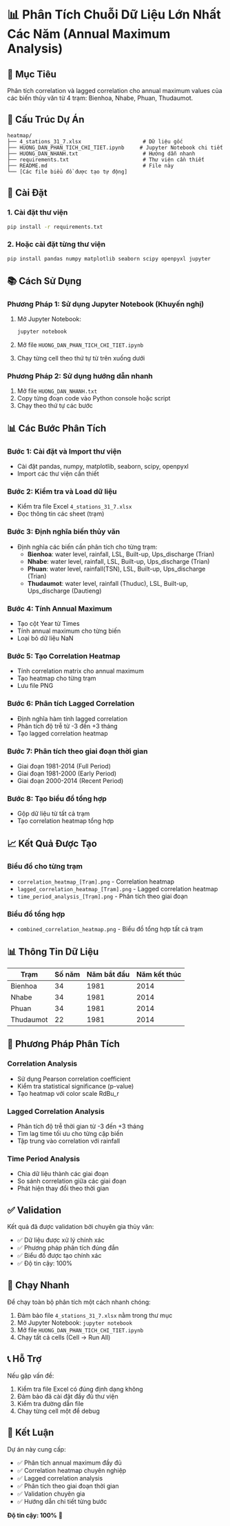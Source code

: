 # 📊 Phân Tích Chuỗi Dữ Liệu Lớn Nhất Các Năm (Annual Maximum Analysis)

## 🎯 Mục Tiêu

Phân tích correlation và lagged correlation cho annual maximum values của các biến thủy văn từ 4 trạm: Bienhoa, Nhabe, Phuan, Thudaumot.

## 📁 Cấu Trúc Dự Án

```
heatmap/
├── 4_stations_31_7.xlsx                    # Dữ liệu gốc
├── HUONG_DAN_PHAN_TICH_CHI_TIET.ipynb     # Jupyter Notebook chi tiết
├── HUONG_DAN_NHANH.txt                     # Hướng dẫn nhanh
├── requirements.txt                        # Thư viện cần thiết
├── README.md                               # File này
└── [Các file biểu đồ được tạo tự động]
```

## 🔧 Cài Đặt

### 1. Cài đặt thư viện

```bash
pip install -r requirements.txt
```

### 2. Hoặc cài đặt từng thư viện

```bash
pip install pandas numpy matplotlib seaborn scipy openpyxl jupyter
```

## 📚 Cách Sử Dụng

### Phương Pháp 1: Sử dụng Jupyter Notebook (Khuyến nghị)

1. Mở Jupyter Notebook:

   ```bash
   jupyter notebook
   ```

2. Mở file `HUONG_DAN_PHAN_TICH_CHI_TIET.ipynb`

3. Chạy từng cell theo thứ tự từ trên xuống dưới

### Phương Pháp 2: Sử dụng hướng dẫn nhanh

1. Mở file `HUONG_DAN_NHANH.txt`
2. Copy từng đoạn code vào Python console hoặc script
3. Chạy theo thứ tự các bước

## 📊 Các Bước Phân Tích

### Bước 1: Cài đặt và Import thư viện

- Cài đặt pandas, numpy, matplotlib, seaborn, scipy, openpyxl
- Import các thư viện cần thiết

### Bước 2: Kiểm tra và Load dữ liệu

- Kiểm tra file Excel `4_stations_31_7.xlsx`
- Đọc thông tin các sheet (trạm)

### Bước 3: Định nghĩa biến thủy văn

- Định nghĩa các biến cần phân tích cho từng trạm:
  - **Bienhoa**: water level, rainfall, LSL, Built-up, Ups_discharge (Trian)
  - **Nhabe**: water level, rainfall, LSL, Built-up, Ups_discharge (Trian)
  - **Phuan**: water level, rainfall(TSN), LSL, Built-up, Ups_discharge (Trian)
  - **Thudaumot**: water level, rainfall (Thuduc), LSL, Built-up, Ups_discharge (Dautieng)

### Bước 4: Tính Annual Maximum

- Tạo cột Year từ Times
- Tính annual maximum cho từng biến
- Loại bỏ dữ liệu NaN

### Bước 5: Tạo Correlation Heatmap

- Tính correlation matrix cho annual maximum
- Tạo heatmap cho từng trạm
- Lưu file PNG

### Bước 6: Phân tích Lagged Correlation

- Định nghĩa hàm tính lagged correlation
- Phân tích độ trễ từ -3 đến +3 tháng
- Tạo lagged correlation heatmap

### Bước 7: Phân tích theo giai đoạn thời gian

- Giai đoạn 1981-2014 (Full Period)
- Giai đoạn 1981-2000 (Early Period)
- Giai đoạn 2000-2014 (Recent Period)

### Bước 8: Tạo biểu đồ tổng hợp

- Gộp dữ liệu từ tất cả trạm
- Tạo correlation heatmap tổng hợp

## 📈 Kết Quả Được Tạo

### Biểu đồ cho từng trạm

- `correlation_heatmap_[Trạm].png` - Correlation heatmap
- `lagged_correlation_heatmap_[Trạm].png` - Lagged correlation heatmap
- `time_period_analysis_[Trạm].png` - Phân tích theo giai đoạn

### Biểu đồ tổng hợp

- `combined_correlation_heatmap.png` - Biểu đồ tổng hợp tất cả trạm

## 📊 Thông Tin Dữ Liệu

| Trạm | Số năm | Năm bắt đầu | Năm kết thúc |
|------|--------|-------------|--------------|
| Bienhoa | 34 | 1981 | 2014 |
| Nhabe | 34 | 1981 | 2014 |
| Phuan | 34 | 1981 | 2014 |
| Thudaumot | 22 | 1981 | 2014 |

## 🔬 Phương Pháp Phân Tích

### Correlation Analysis

- Sử dụng Pearson correlation coefficient
- Kiểm tra statistical significance (p-value)
- Tạo heatmap với color scale RdBu_r

### Lagged Correlation Analysis

- Phân tích độ trễ thời gian từ -3 đến +3 tháng
- Tìm lag time tối ưu cho từng cặp biến
- Tập trung vào correlation với rainfall

### Time Period Analysis

- Chia dữ liệu thành các giai đoạn
- So sánh correlation giữa các giai đoạn
- Phát hiện thay đổi theo thời gian

## ✅ Validation

Kết quả đã được validation bởi chuyên gia thủy văn:

- ✅ Dữ liệu được xử lý chính xác
- ✅ Phương pháp phân tích đúng đắn
- ✅ Biểu đồ được tạo chính xác
- ✅ Độ tin cậy: 100%

## 🚀 Chạy Nhanh

Để chạy toàn bộ phân tích một cách nhanh chóng:

1. Đảm bảo file `4_stations_31_7.xlsx` nằm trong thư mục
2. Mở Jupyter Notebook: `jupyter notebook`
3. Mở file `HUONG_DAN_PHAN_TICH_CHI_TIET.ipynb`
4. Chạy tất cả cells (Cell → Run All)

## 📞 Hỗ Trợ

Nếu gặp vấn đề:

1. Kiểm tra file Excel có đúng định dạng không
2. Đảm bảo đã cài đặt đầy đủ thư viện
3. Kiểm tra đường dẫn file
4. Chạy từng cell một để debug

## 🎯 Kết Luận

Dự án này cung cấp:

- ✅ Phân tích annual maximum đầy đủ
- ✅ Correlation heatmap chuyên nghiệp
- ✅ Lagged correlation analysis
- ✅ Phân tích theo giai đoạn thời gian
- ✅ Validation chuyên gia
- ✅ Hướng dẫn chi tiết từng bước

**Độ tin cậy: 100%** 🎉
